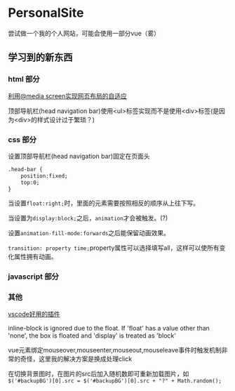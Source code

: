 # PersonalSite

尝试做一个我的个人网站，可能会使用一部分vue（雾）

## 学习到的新东西

### html 部分

[利用@media screen实现网页布局的自适应](https://blog.csdn.net/inuyasha1121/article/details/50777116)

顶部导航栏(head navigation bar)使用\<ul>标签实现而不是使用\<div>标签(是因为\<div>的样式设计过于繁琐？)

### css 部分

设置顶部导航栏(head navigation bar)固定在页面头

``` html
.head-bar {
    position:fixed;
    top:0;
}
```

当设置`float:right;`时，里面的元素需要按照相反的顺序从上往下写。

当设置为`display:block;`之后，`animation`才会被触发。(?)

设置`animation-fill-mode:forwards`之后能保留动画效果。

`transition: property time;`property属性可以选择填写all，这样可以使所有变化属性拥有动画。

### javascript 部分

### 其他

[vscode好用的插件](https://segmentfault.com/a/1190000011779959)

inline-block is ignored due to the float. If 'float' has a value other than 'none', the box is floated and 'display' is treated as 'block'

vue元素绑定mouseover,mouseenter,mouseout,mouseleave事件时触发机制非常的奇怪，这里我的解决方案是换成处理click

在切换背景图时，在图片的src后加入随机数即可重新加载图片，如`$('#backupBG')[0].src = $('#backupBG')[0].src + "?" + Math.random();`